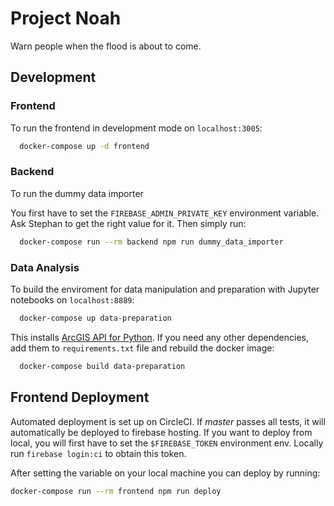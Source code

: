 # Project Noah

Warn people when the flood is about to come.

## Development

### Frontend

To run the frontend in development mode on `localhost:3005`:

```sh
  docker-compose up -d frontend
```


### Backend

To run the dummy data importer

You first have to set the `FIREBASE_ADMIN_PRIVATE_KEY` environment variable. Ask Stephan to get the right value for it. Then simply run:

```sh
  docker-compose run --rm backend npm run dummy_data_importer
```

### Data Analysis
To build the enviroment for data manipulation and preparation with Jupyter notebooks on `localhost:8889`:

```sh
  docker-compose up data-preparation
```

This installs [ArcGIS API for Python](https://developers.arcgis.com/python/). If you need any other dependencies, add them to `requirements.txt` file and rebuild the docker image:

```sh
  docker-compose build data-preparation
```


## Frontend Deployment

Automated deployment is set up on CircleCI. If _master_ passes all tests, it will automatically be deployed to firebase hosting. If you want to deploy from local, you will first have to set the `$FIREBASE_TOKEN` environment env. Locally run `firebase login:ci` to obtain this token.

After setting the variable on your local machine you can deploy by running:

```sh
docker-compose run --rm frontend npm run deploy
```
